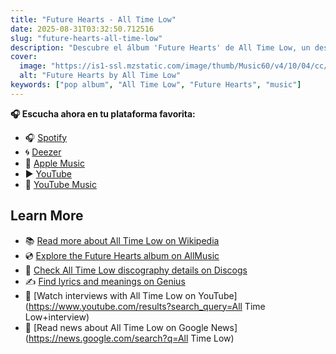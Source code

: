 ```yaml
---
title: "Future Hearts - All Time Low"
date: 2025-08-31T03:32:50.712516
slug: "future-hearts-all-time-low"
description: "Descubre el álbum 'Future Hearts' de All Time Low, un destacado de la música pop."
cover:
  image: "https://is1-ssl.mzstatic.com/image/thumb/Music60/v4/10/04/cc/1004ccb2-a0a9-f4fe-3609-2e2293bdbd8f/cover.jpg/500x500bb.jpg"
  alt: "Future Hearts by All Time Low"
keywords: ["pop album", "All Time Low", "Future Hearts", "music"]
---
```






**🎧 Escucha ahora en tu plataforma favorita:**

- 🎧 [Spotify](https://open.spotify.com/search/Future%20Hearts%20All%20Time%20Low)
- 🌀 [Deezer](https://www.deezer.com/search/Future%20Hearts%20All%20Time%20Low)
- 🍎 [Apple Music](https://music.apple.com/search?term=Future%20Hearts%20All%20Time%20Low)
- ▶️ [YouTube](https://www.youtube.com/results?search_query=Future%20Hearts%20All%20Time%20Low)
- 🎵 [YouTube Music](https://music.youtube.com/search?q=Future%20Hearts%20All%20Time%20Low)

## Learn More

- 📚 [Read more about All Time Low on Wikipedia](https://en.wikipedia.org/wiki/All+Time+Low)
- 💿 [Explore the Future Hearts album on AllMusic](https://www.allmusic.com/search/albums/Future+Hearts)
- 📀 [Check All Time Low discography details on Discogs](https://www.discogs.com/search/?q=Future+Hearts+All+Time+Low&type=all)
- ✍️ [Find lyrics and meanings on Genius](https://genius.com/search?q=Future+Hearts%20All+Time+Low)
- 🎤 [Watch interviews with All Time Low on YouTube](https://www.youtube.com/results?search_query=All Time Low+interview)
- 📰 [Read news about All Time Low on Google News](https://news.google.com/search?q=All Time Low)